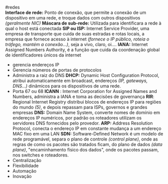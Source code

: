 #redes  
**Interface de rede:** Ponto de conexão, que permite a conexão de um dispositivo em uma rede, e troque dados com outros dispositivos *(geralmente NIC)*
**Máscara de sub-rede:** Utilizada para identificara a rede à qual o host está conectada
**SIP ou ISP:** Internet Service Provider, uma empresa de transporte que cuida de suas estradas e rotas locais, a empresa que fornece acesso à internet *(fornece o IP público, roteia o tráfego, mantém a conexão...)*, seja a vivo, claro, oi....
**IANA:** Internet Assigned Numbers Authority, é a função que cuida da coordenação global de identificadores únicos da internet
- gerencia endereços IP
- Gerencia números de portas de protocolos 
- Administra a raiz do DNS
**DHCP:** Dynamic Host Configuration Protocol, atribui automaticamente em broadcast, endereços  *(IP, gateways, DNS...)*  dinâmicos para os dispositivos de uma rede.
- Porta 67 ou 68
**ICANN** : Internet Corporation for Assigned Names and Numbers, administra a IANA e toma as decisões de governança
**RIR**: Regional Internet Registry distribui blocos de endereços IP para regiões do mundo *(5)*, e depois repassam para ISPs, governos e grandes empresas
**DNS:** Domain Name System, converte nomes de domínio em endereços IP numéricos, por padrão os roteadores utilizam os servidores DNS fornecidos pelo provedor.
**ARP:** Address Resolution Protocol, conecta o endereço IP em constante mudança a um endereço MAC fixo em uma LAN
**SDN:** Software-Defined Network é um modelo de rede programável, separa o plano de controle *(control plane)*, onde as regras de como os pacotes são tratados ficam, do plano de dados *(data plane)*, "encaminhamento físico dos dados", onde os pacotes passam, nos switches e roteadores.
- Centralização
- Flexibilidade
- Automação
- Inovação
